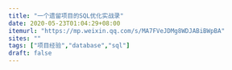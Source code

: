 ```yaml
---
title: "一个遗留项目的SQL优化实战录"
date: 2020-05-23T01:04:29+08:00
itemurl: "https://mp.weixin.qq.com/s/MA7FVeJDMg8WDJABiBWpBA"
sites: ""
tags: ["项目经验","database","sql"]
draft: false
---
```


